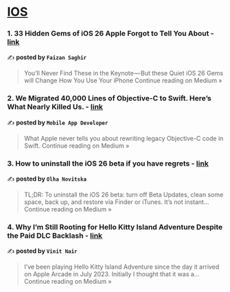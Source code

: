 
<h1><a href=https://medium.com/tag/ios/recommended target="_blank" rel="noopener noreferrer">IOS</a></h1>
<h3>1. 33 Hidden Gems of iOS 26 Apple Forgot to Tell You About - <a href="https://naumanahmad86.medium.com/33-hidden-gems-of-ios-26-apple-forgot-to-tell-you-about-e632246ba411?source=rss------ios-5" target="_blank" rel="noopener noreferrer">link</a></h3>

✍️ **posted by `Faizan Saghir`**

<blockquote>You’ll Never Find These in the Keynote — But these Quiet iOS 26 Gems will Change How You Use Your iPhone
Continue reading on Medium »</blockquote>

<h3>2. We Migrated 40,000 Lines of Objective-C to Swift. Here’s What Nearly Killed Us. - <a href="https://medium.com/@avula.koti.realpage/we-migrated-40-000-lines-of-objective-c-to-swift-heres-what-nearly-killed-us-de5557c64cf0?source=rss------ios-5" target="_blank" rel="noopener noreferrer">link</a></h3>

✍️ **posted by `Mobile App Developer`**

<blockquote>What Apple never tells you about rewriting legacy Objective-C code in Swift.
Continue reading on Medium »</blockquote>

<h3>3. How to uninstall the iOS 26 beta if you have regrets - <a href="https://medium.com/@olha.novitska/how-to-uninstall-the-ios-26-beta-841df5f24f55?source=rss------ios-5" target="_blank" rel="noopener noreferrer">link</a></h3>

✍️ **posted by `Olha Novitska`**

<blockquote>TL;DR: To uninstall the iOS 26 beta: turn off Beta Updates, clean some space, back up, and restore via Finder or iTunes. It’s not instant…
Continue reading on Medium »</blockquote>

<h3>4. Why I’m Still Rooting for Hello Kitty Island Adventure Despite the Paid DLC Backlash - <a href="https://vinitneo.medium.com/why-im-still-rooting-for-hello-kitty-island-adventure-despite-the-paid-dlc-backlash-ee39e390f286?source=rss------ios-5" target="_blank" rel="noopener noreferrer">link</a></h3>

✍️ **posted by `Vinit Nair`**

<blockquote>I’ve been playing Hello Kitty Island Adventure since the day it arrived on Apple Arcade in July 2023. Initially I thought that it was a…
Continue reading on Medium »</blockquote>

